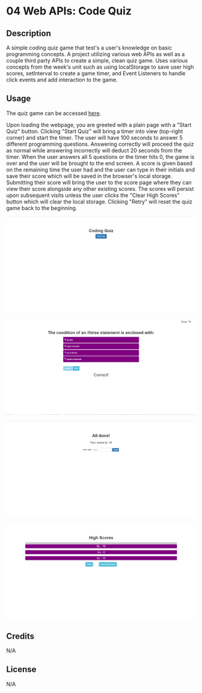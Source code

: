# 04 Web APIs: Code Quiz

## Description
A simple coding quiz game that test's a user's knowledge on basic programming concepts. A project utilizing various web APIs as well as a couple third party APIs to create a simple, clean quiz game. Uses various concepts from the week's unit such as using localStorage to save user high scores, setInterval to create a game timer, and Event Listeners to handle click events and add interaction to the game.

## Usage
The quiz game can be accessed [here](https://brian-lascuna.github.io/coding-quiz/).

Upon loading the webpage, you are greeted with a plain page with a "Start Quiz" button. Clicking "Start Quiz" will bring a timer into view (top-right corner) and start the timer. The user will have 100 seconds to answer 5 different programming questions. Answering correctly will proceed the quiz as normal while answering incorrectly will deduct 20 seconds from the timer. When the user answers all 5 questions or the timer hits 0, the game is over and the user will be brought to the end screen. A score is given based on the remaining time the user had and the user can type in their initials and save their score which will be saved in the browser's local storage. Submitting their score will bring the user to the score page where they can view their score alongside any other existing scores. The scores will persist upon subsequent visits unless the user clicks the "Clear High Scores" button which will clear the local storage. Clicking "Retry" will reset the quiz game back to the beginning.

![Simple start page](./Assets/images/coding-quiz1.png)

![Example question](./Assets/images/coding-quiz2.png)

![Score submission screen](./Assets/images/coding-quiz3.png)

![User high scores page](./Assets/images/coding-quiz4.png)

## Credits
N/A

## License
N/A
